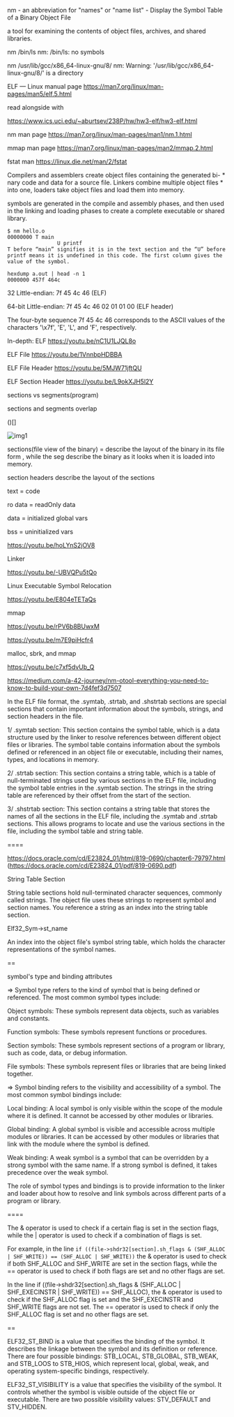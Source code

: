 nm - an abbreviation for "names" or "name list" -  Display the Symbol Table of a Binary Object File

a tool for examining the contents of object files, archives, and shared libraries.


nm /bin/ls
nm: /bin/ls: no symbols

nm /usr/lib/gcc/x86_64-linux-gnu/8/
nm: Warning: '/usr/lib/gcc/x86_64-linux-gnu/8/' is a directory

ELF — Linux manual page
https://man7.org/linux/man-pages/man5/elf.5.html

read alongside with

https://www.ics.uci.edu/~aburtsev/238P/hw/hw3-elf/hw3-elf.html

nm man page https://man7.org/linux/man-pages/man1/nm.1.html

mmap man page https://man7.org/linux/man-pages/man2/mmap.2.html

fstat man https://linux.die.net/man/2/fstat






Compilers and assemblers create object files containing the generated bi- * nary code and data for a source file. Linkers combine multiple object files * into one, loaders take object files and load them into memory.

symbols are generated in the compile and assembly phases, and then used in the linking and loading phases to create a complete executable or shared library.

```
$ nm hello.o
00000000 T main
                U printf
T before “main” signifies it is in the text section and the “U” before printf means it is undefined in this code. The first column gives the value of the symbol.
```

```
hexdump a.out | head -n 1
0000000 457f 464c
```

32 Little-endian: 
7f 45 4c 46 (ELF)

64-bit Little-endian: 
7f 45 4c 46 02 01 01 00 (ELF header)

The four-byte sequence 7f 45 4c 46 corresponds to the ASCII values of the characters '\x7f', 'E', 'L', and 'F', respectively. 


In-depth: ELF https://youtu.be/nC1U1LJQL8o

ELF File https://youtu.be/1VnnbpHDBBA

ELF File Header https://youtu.be/5MJW71jftQU

ELF Section Header https://youtu.be/L9okXJH5l2Y


sections vs segments(program)

sections and segments overlap

()[]

 ![img1](img/img1.png)

sections(file view of the binary) = describe the layout of the binary in its file form , while  the seg describe the binary as it looks when it is loaded into memory. 

section headers describe the layout of the sections

text = code

ro data = readOnly data

data = initialized global vars

bss = uninitialized vars 



https://youtu.be/hoLYnS2jOV8

Linker

https://youtu.be/-UBVQPu5tQo

Linux Executable Symbol Relocation

https://youtu.be/E804eTETaQs


mmap

https://youtu.be/rPV6b8BUwxM

https://youtu.be/m7E9piHcfr4

malloc, sbrk, and mmap

https://youtu.be/c7xf5dvUb_Q


https://medium.com/a-42-journey/nm-otool-everything-you-need-to-know-to-build-your-own-7d4fef3d7507



In the ELF file format, the .symtab, .strtab, and .shstrtab sections are special sections that contain important information about the symbols, strings, and section headers in the file.

1/ .symtab section: This section contains the symbol table, which is a data structure used by the linker to resolve references between different object files or libraries. The symbol table contains information about the symbols defined or referenced in an object file or executable, including their names, types, and locations in memory.

2/ .strtab section: This section contains a string table, which is a table of null-terminated strings used by various sections in the ELF file, including the symbol table entries in the .symtab section. The strings in the string table are referenced by their offset from the start of the section.

3/ .shstrtab section: This section contains a string table that stores the names of all the sections in the ELF file, including the .symtab and .strtab sections. This allows programs to locate and use the various sections in the file, including the symbol table and string table.

====

https://docs.oracle.com/cd/E23824_01/html/819-0690/chapter6-79797.html (https://docs.oracle.com/cd/E23824_01/pdf/819-0690.pdf)


String Table Section

String table sections hold null-terminated character sequences, commonly called strings. The
object file uses these strings to represent symbol and section names. You reference a string as an
index into the string table section.

Elf32_Sym->st_name

An index into the object file's symbol string table, which holds the character representations
of the symbol names.

==

symbol's type and binding attributes

=> Symbol type refers to the kind of symbol that is being defined or referenced.
 The most common symbol types include:

Object symbols: These symbols represent data objects, such as variables and constants.

Function symbols: These symbols represent functions or procedures.

Section symbols: These symbols represent sections of a program or library, such as code, data, or debug information.

File symbols: These symbols represent files or libraries that are being linked together.

=> Symbol binding refers to the visibility and accessibility of a symbol.
 The most common symbol bindings include:

Local binding: A local symbol is only visible within the scope of the module where it is defined. It cannot be accessed by other modules or libraries.

Global binding: A global symbol is visible and accessible across multiple modules or libraries. It can be accessed by other modules or libraries that link with the module where the symbol is defined.

Weak binding: A weak symbol is a symbol that can be overridden by a strong symbol with the same name. If a strong symbol is defined, it takes precedence over the weak symbol.

The role of symbol types and bindings is to provide information to the linker and loader about how to resolve and link symbols across different parts of a program or library.

====

The & operator is used to check if a certain flag is set in the section flags, while the | operator is used to check if a combination of flags is set.

For example, in the line 
`if ((file->shdr32[section].sh_flags & (SHF_ALLOC | SHF_WRITE)) == (SHF_ALLOC | SHF_WRITE))`
 the & operator is used to check if both SHF_ALLOC and SHF_WRITE are set in the section flags, while the == operator is used to check if both flags are set and no other flags are set.

In the line if ((file->shdr32[section].sh_flags & (SHF_ALLOC | SHF_EXECINSTR | SHF_WRITE)) == SHF_ALLOC), the & operator is used to check if the SHF_ALLOC flag is set and the SHF_EXECINSTR and SHF_WRITE flags are not set. The == operator is used to check if only the SHF_ALLOC flag is set and no other flags are set.

==

ELF32_ST_BIND is a value that specifies the binding of the symbol. It describes the linkage between the symbol and its definition or reference. There are four possible bindings: STB_LOCAL, STB_GLOBAL, STB_WEAK, and STB_LOOS to STB_HIOS, which represent local, global, weak, and operating system-specific bindings, respectively.

ELF32_ST_VISIBILITY is a value that specifies the visibility of the symbol. It controls whether the symbol is visible outside of the object file or executable. There are two possible visibility values: STV_DEFAULT and STV_HIDDEN. 